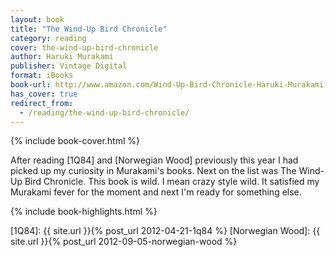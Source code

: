 ```yaml
---
layout: book
title: "The Wind-Up Bird Chronicle"
category: reading
cover: the-wind-up-bird-chronicle
author: Haruki Murakami
publisher: Vintage Digital
format: iBooks
book-url: http://www.amazon.com/Wind-Up-Bird-Chronicle-Haruki-Murakami-ebook/dp/B005TKD5W6/
has_cover: true
redirect_from:
  - /reading/the-wind-up-bird-chronicle/
---
```

{% include book-cover.html %}

After reading [1Q84] and [Norwegian Wood] previously this year I had picked up my curiosity in Murakami's books. Next on the list was The Wind-Up Bird Chronicle. This book is wild. I mean crazy style wild. It satisfied my Murakami fever for the moment and next I'm ready for something else.

{% include book-highlights.html %}

[1Q84]: {{ site.url }}{% post_url 2012-04-21-1q84 %}
[Norwegian Wood]: {{ site.url }}{% post_url 2012-09-05-norwegian-wood %}
